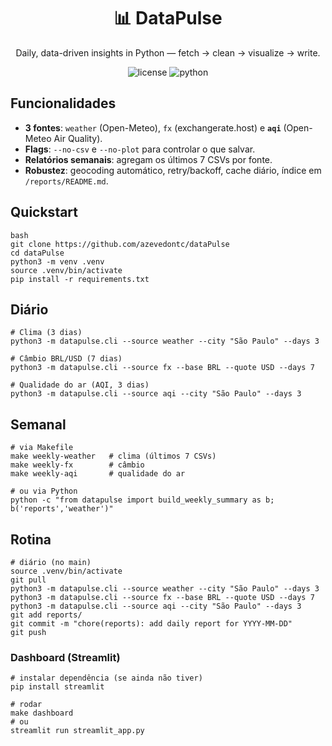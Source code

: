 <h1 align="center">📊 DataPulse</h1>
<p align="center">Daily, data-driven insights in Python — fetch → clean → visualize → write.</p>

<p align="center">
  <img src="https://img.shields.io/badge/license-MIT-informational" alt="license"/>
  <img src="https://img.shields.io/badge/python-3.11%2B-blue" alt="python"/>
</p>

## Funcionalidades
- **3 fontes**: `weather` (Open-Meteo), `fx` (exchangerate.host) e **`aqi`** (Open-Meteo Air Quality).  
- **Flags**: `--no-csv` e `--no-plot` para controlar o que salvar.  
- **Relatórios semanais**: agregam os últimos 7 CSVs por fonte.  
- **Robustez**: geocoding automático, retry/backoff, cache diário, índice em `/reports/README.md`.

## Quickstart
```
bash
git clone https://github.com/azevedontc/dataPulse
cd dataPulse
python3 -m venv .venv
source .venv/bin/activate
pip install -r requirements.txt
```
## Diário
```
# Clima (3 dias)
python3 -m datapulse.cli --source weather --city "São Paulo" --days 3

# Câmbio BRL/USD (7 dias)
python3 -m datapulse.cli --source fx --base BRL --quote USD --days 7

# Qualidade do ar (AQI, 3 dias)
python3 -m datapulse.cli --source aqi --city "São Paulo" --days 3
```

## Semanal
```
# via Makefile
make weekly-weather   # clima (últimos 7 CSVs)
make weekly-fx        # câmbio
make weekly-aqi       # qualidade do ar

# ou via Python
python -c "from datapulse import build_weekly_summary as b; b('reports','weather')"
```

## Rotina
```
# diário (no main)
source .venv/bin/activate
git pull
python3 -m datapulse.cli --source weather --city "São Paulo" --days 3
python3 -m datapulse.cli --source fx --base BRL --quote USD --days 7
python3 -m datapulse.cli --source aqi --city "São Paulo" --days 3
git add reports/
git commit -m "chore(reports): add daily report for YYYY-MM-DD"
git push
```

### Dashboard (Streamlit)
```
# instalar dependência (se ainda não tiver)
pip install streamlit

# rodar
make dashboard
# ou
streamlit run streamlit_app.py
```